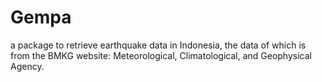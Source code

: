 # Gempa
a package to retrieve earthquake data in Indonesia, the data of which is from the BMKG website: Meteorological, Climatological, and Geophysical Agency.

